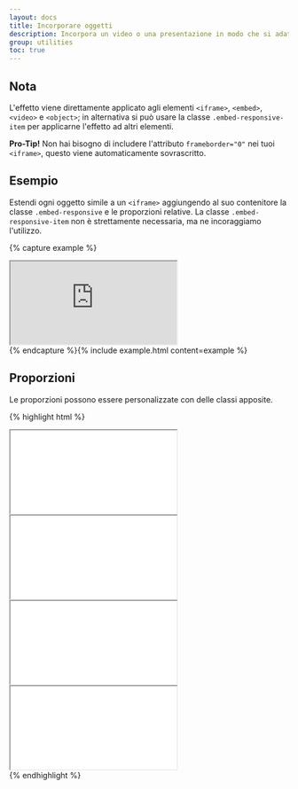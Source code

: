 ```yaml
---
layout: docs
title: Incorporare oggetti
description: Incorpora un video o una presentazione in modo che si adatti alla larghezza del contenitore creando un rapporto in proporzione su ogni dispositivo.
group: utilities
toc: true
---
```


## Nota

L'effetto viene direttamente applicato agli elementi `<iframe>`, `<embed>`, `<video>` e `<object>`; in alternativa si può
usare la classe `.embed-responsive-item` per applicarne l'effetto ad altri elementi.

**Pro-Tip!** Non hai bisogno di includere l'attributo `frameborder="0"` nei tuoi `<iframe>`, questo viene automaticamente
sovrascritto.

## Esempio

Estendi ogni oggetto simile a un `<iframe>` aggiungendo al suo contenitore la classe `.embed-responsive` e le proporzioni
relative. La classe `.embed-responsive-item` non è strettamente necessaria, ma ne incoraggiamo l'utilizzo.

{% capture example %}
<div class="embed-responsive embed-responsive-16by9">
  <iframe class="embed-responsive-item" title="Video YouTube" src="https://www.youtube.com/embed/zpOULjyy-n8?rel=0" allowfullscreen></iframe>
</div>
{% endcapture %}{% include example.html content=example %}

## Proporzioni

Le proporzioni possono essere personalizzate con delle classi apposite.

{% highlight html %}
<!-- 21:9 aspect ratio -->
<div class="embed-responsive embed-responsive-21by9">
  <iframe class="embed-responsive-item" src="..."></iframe>
</div>

<!-- 16:9 aspect ratio -->
<div class="embed-responsive embed-responsive-16by9">
  <iframe class="embed-responsive-item" src="..."></iframe>
</div>

<!-- 4:3 aspect ratio -->
<div class="embed-responsive embed-responsive-4by3">
  <iframe class="embed-responsive-item" src="..."></iframe>
</div>

<!-- 1:1 aspect ratio -->
<div class="embed-responsive embed-responsive-1by1">
  <iframe class="embed-responsive-item" src="..."></iframe>
</div>
{% endhighlight %}
